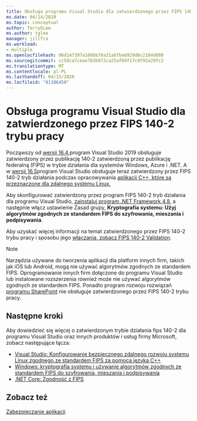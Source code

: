 ```yaml
---
title: Obsługa programu Visual Studio dla zatwierdzonego przez FIPS 140-2 trybu pracy
ms.date: 04/14/2020
ms.topic: conceptual
author: TerryGLee
ms.author: tglee
manager: jillfra
ms.workload:
- multiple
ms.openlocfilehash: 06d147397a168bb78a31a8fbe6929d6c2184d080
ms.sourcegitcommit: cc58ca7ceae783b972ca25af69f17c9f92a29fc2
ms.translationtype: MT
ms.contentlocale: pl-PL
ms.lasthandoff: 04/15/2020
ms.locfileid: "81386450"
---
```

# <a name="visual-studio-support-for-the-fips-140-2-approved-mode-of-operation"></a>Obsługa programu Visual Studio dla zatwierdzonego przez FIPS 140-2 trybu pracy

Począwszy od [wersji 16.4,](/visualstudio/releases/2019/release-notes-v16.4/)program Visual Studio 2019 obsługuje zatwierdzony przez publikację 140-2 zatwierdzoną przez publikację federalną (FIPS) w trybie działania dla systemów Windows, Azure i .NET. A w [wersji 16.5](/visualstudio/releases/2019/release-notes-v16.5/)program Visual Studio obsługuje teraz zatwierdzony przez FIPS 140-2 tryb działania podczas opracowywania [aplikacji C++, które są przeznaczone dla zdalnego systemu Linux.](/cpp/linux/set-up-fips-compliant-secure-remote-linux-development/)

Aby skonfigurować zatwierdzony przez program FIPS 140-2 tryb działania dla programu Visual Studio, [zainstaluj program .NET Framework 4.8,](https://dotnet.microsoft.com/download/dotnet-framework/net48) a następnie włącz ustawienie Zasad grupy, **Kryptografia systemu: Użyj algorytmów zgodnych ze standardem FIPS do szyfrowania, mieszania i podpisywania**.

Aby uzyskać więcej informacji na temat zatwierdzonego przez FIPS 140-2 trybu pracy i sposobu jego [włączania, zobacz FIPS 140-2 Validation](/windows/security/threat-protection/fips-140-validation/).

> [!NOTE]
> Narzędzia używane do tworzenia aplikacji dla platform innych firm, takich jak iOS lub Android, mogą nie używać algorytmów zgodnych ze standardem FIPS. Oprogramowanie innych firm dołączone do programu Visual Studio lub instalowane rozszerzenia również może nie używać algorytmów zgodnych ze standardem FIPS. Ponadto program rozwoju rozwiązań [programu SharePoint](/sharepoint/security-for-sharepoint-server/federal-information-processing-standard-security-standards/) nie obsługuje zatwierdzonego przez FIPS 140-2 trybu pracy.

## <a name="next-steps"></a>Następne kroki

Aby dowiedzieć się więcej o zatwierdzonym trybie działania fips 140-2 dla programu Visual Studio oraz innych produktów i usług firmy Microsoft, zobacz następujące łącza:

- [Visual Studio: Konfigurowanie bezpiecznego zdalnego rozwoju systemu Linux zgodnego ze standardem FIPS za pomocą języka C++](/cpp/linux/set-up-fips-compliant-secure-remote-linux-development/)
- [Windows: kryptografia systemu i używanie algorytmów zgodnych ze standardem FIPS do szyfrowania, mieszania i podpisywania](/windows/security/threat-protection/security-policy-settings/system-cryptography-use-fips-compliant-algorithms-for-encryption-hashing-and-signing)
- [.NET Core: Zgodność z FIPS](/dotnet/standard/security/fips-compliance/)

## <a name="see-also"></a>Zobacz też

[Zabezpieczanie aplikacji](securing-applications.md)